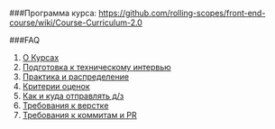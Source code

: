 ###Программа курса:
https://github.com/rolling-scopes/front-end-course/wiki/Course-Curriculum-2.0 

###FAQ 
1. [О Курсах](https://github.com/rolling-scopes/front-end-course/wiki/About-Rolling-School)
2. [Подготовка к техническому интервью](https://github.com/rolling-scopes/front-end-course/wiki/%D0%9F%D0%BE%D0%B4%D0%B3%D0%BE%D1%82%D0%BE%D0%B2%D0%BA%D0%B0-%D0%B2-%D1%82%D0%B5%D1%85%D0%BD%D0%B8%D1%87%D0%B5%D1%81%D0%BA%D0%BE%D0%BC%D1%83-%D1%81%D0%BE%D0%B1%D0%B5%D1%81%D0%B5%D0%B4%D0%BE%D0%B2%D0%B0%D0%BD%D0%B8%D1%8E)
3. [Практика и распределение](https://github.com/rolling-scopes/front-end-course/wiki/%D0%9F%D1%80%D0%B0%D0%BA%D1%82%D0%B8%D0%BA%D0%B0-%D0%B8-%D1%80%D0%B0%D1%81%D0%BF%D1%80%D0%B5%D0%B4%D0%B5%D0%BB%D0%B5%D0%BD%D0%B8%D0%B5)
4. [Критерии оценок](https://github.com/rolling-scopes/front-end-course/wiki/%D0%9A%D1%80%D0%B8%D1%82%D0%B5%D1%80%D0%B8%D0%B8-%D0%BE%D1%86%D0%B5%D0%BD%D0%BE%D0%BA)
5. [Как и куда отправлять д/з](https://gist.github.com/R1ZZU/ff1b5a3b045fc8ce945a)
6. [Требования к верстке](http://habrahabr.ru/company/htmlacademy/blog/254171/)
7. [Требования к коммитам и PR](https://github.com/rolling-scopes/front-end-course/wiki/Git-guidelines)

